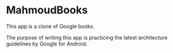 # MahmoudBooks
This app is a clone of Google books.

The purpose of writing this app is practicing the latest architecture guidelines by Google for Android. 
